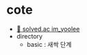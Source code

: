 # cote
  - [🔗 solved.ac im_yoolee](https://solved.ac/profile/im_yoolee)
  - directory
    - basic : 새싹 단계
